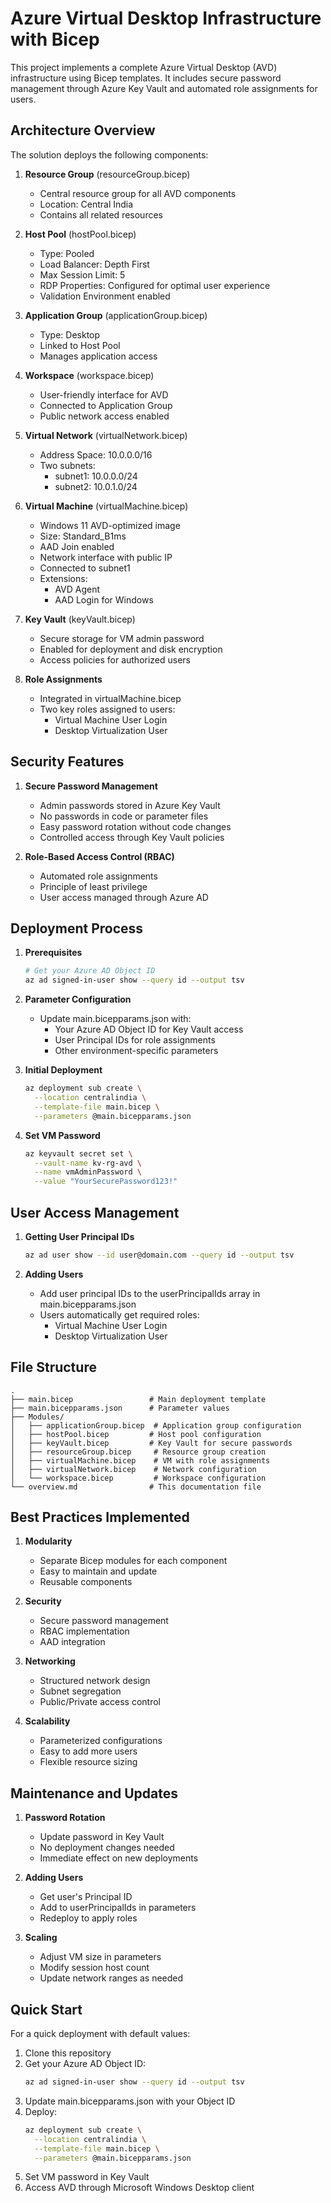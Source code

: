 # Azure Virtual Desktop Infrastructure with Bicep

This project implements a complete Azure Virtual Desktop (AVD) infrastructure using Bicep templates. It includes secure password management through Azure Key Vault and automated role assignments for users.

## Architecture Overview

The solution deploys the following components:

1. **Resource Group** (resourceGroup.bicep)
   - Central resource group for all AVD components
   - Location: Central India
   - Contains all related resources

2. **Host Pool** (hostPool.bicep)
   - Type: Pooled
   - Load Balancer: Depth First
   - Max Session Limit: 5
   - RDP Properties: Configured for optimal user experience
   - Validation Environment enabled

3. **Application Group** (applicationGroup.bicep)
   - Type: Desktop
   - Linked to Host Pool
   - Manages application access

4. **Workspace** (workspace.bicep)
   - User-friendly interface for AVD
   - Connected to Application Group
   - Public network access enabled

5. **Virtual Network** (virtualNetwork.bicep)
   - Address Space: 10.0.0.0/16
   - Two subnets:
     - subnet1: 10.0.0.0/24
     - subnet2: 10.0.1.0/24

6. **Virtual Machine** (virtualMachine.bicep)
   - Windows 11 AVD-optimized image
   - Size: Standard_B1ms
   - AAD Join enabled
   - Network interface with public IP
   - Connected to subnet1
   - Extensions:
     - AVD Agent
     - AAD Login for Windows

7. **Key Vault** (keyVault.bicep)
   - Secure storage for VM admin password
   - Enabled for deployment and disk encryption
   - Access policies for authorized users

8. **Role Assignments**
   - Integrated in virtualMachine.bicep
   - Two key roles assigned to users:
     - Virtual Machine User Login
     - Desktop Virtualization User

## Security Features

1. **Secure Password Management**
   - Admin passwords stored in Azure Key Vault
   - No passwords in code or parameter files
   - Easy password rotation without code changes
   - Controlled access through Key Vault policies

2. **Role-Based Access Control (RBAC)**
   - Automated role assignments
   - Principle of least privilege
   - User access managed through Azure AD

## Deployment Process

1. **Prerequisites**
   ```bash
   # Get your Azure AD Object ID
   az ad signed-in-user show --query id --output tsv
   ```

2. **Parameter Configuration**
   - Update main.bicepparams.json with:
     - Your Azure AD Object ID for Key Vault access
     - User Principal IDs for role assignments
     - Other environment-specific parameters

3. **Initial Deployment**
   ```bash
   az deployment sub create \
     --location centralindia \
     --template-file main.bicep \
     --parameters @main.bicepparams.json
   ```

4. **Set VM Password**
   ```bash
   az keyvault secret set \
     --vault-name kv-rg-avd \
     --name vmAdminPassword \
     --value "YourSecurePassword123!"
   ```

## User Access Management

1. **Getting User Principal IDs**
   ```bash
   az ad user show --id user@domain.com --query id --output tsv
   ```

2. **Adding Users**
   - Add user principal IDs to the userPrincipalIds array in main.bicepparams.json
   - Users automatically get required roles:
     - Virtual Machine User Login
     - Desktop Virtualization User

## File Structure

```
.
├── main.bicep                 # Main deployment template
├── main.bicepparams.json      # Parameter values
├── Modules/
│   ├── applicationGroup.bicep  # Application group configuration
│   ├── hostPool.bicep         # Host pool configuration
│   ├── keyVault.bicep         # Key Vault for secure passwords
│   ├── resourceGroup.bicep     # Resource group creation
│   ├── virtualMachine.bicep    # VM with role assignments
│   ├── virtualNetwork.bicep    # Network configuration
│   └── workspace.bicep         # Workspace configuration
└── overview.md                # This documentation file
```

## Best Practices Implemented

1. **Modularity**
   - Separate Bicep modules for each component
   - Easy to maintain and update
   - Reusable components

2. **Security**
   - Secure password management
   - RBAC implementation
   - AAD integration

3. **Networking**
   - Structured network design
   - Subnet segregation
   - Public/Private access control

4. **Scalability**
   - Parameterized configurations
   - Easy to add more users
   - Flexible resource sizing

## Maintenance and Updates

1. **Password Rotation**
   - Update password in Key Vault
   - No deployment changes needed
   - Immediate effect on new deployments

2. **Adding Users**
   - Get user's Principal ID
   - Add to userPrincipalIds in parameters
   - Redeploy to apply roles

3. **Scaling**
   - Adjust VM size in parameters
   - Modify session host count
   - Update network ranges as needed

## Quick Start

For a quick deployment with default values:

1. Clone this repository
2. Get your Azure AD Object ID:
   ```bash
   az ad signed-in-user show --query id --output tsv
   ```
3. Update main.bicepparams.json with your Object ID
4. Deploy:
   ```bash
   az deployment sub create \
     --location centralindia \
     --template-file main.bicep \
     --parameters @main.bicepparams.json
   ```
5. Set VM password in Key Vault
6. Access AVD through Microsoft Windows Desktop client
